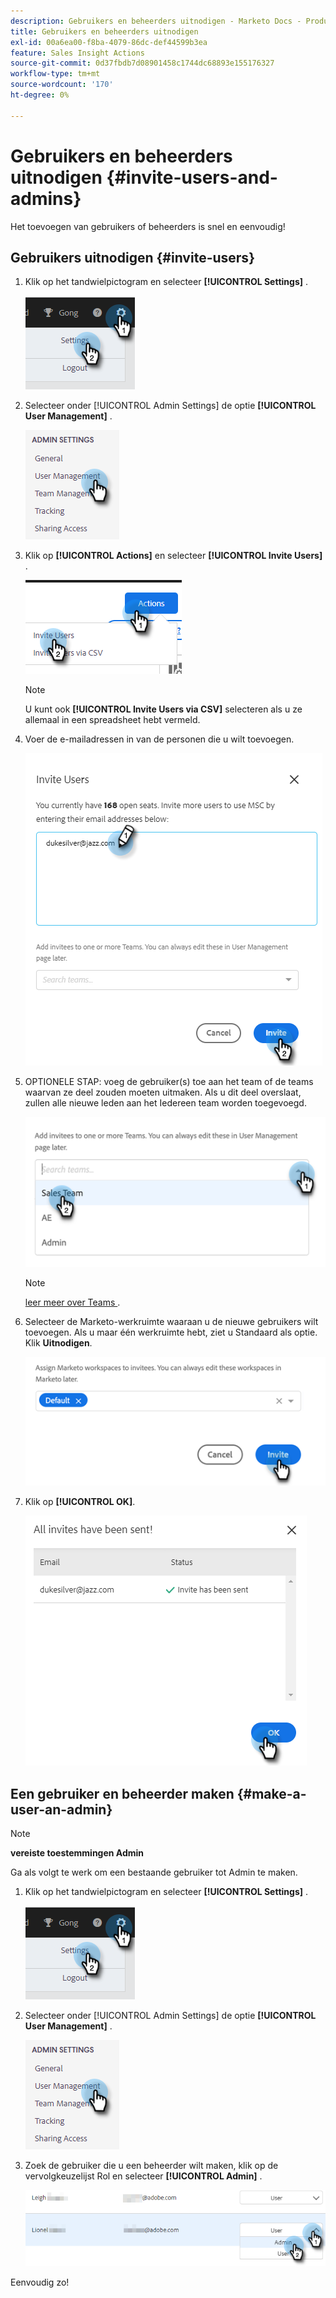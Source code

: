 ```yaml
---
description: Gebruikers en beheerders uitnodigen - Marketo Docs - Productdocumentatie
title: Gebruikers en beheerders uitnodigen
exl-id: 00a6ea00-f8ba-4079-86dc-def44599b3ea
feature: Sales Insight Actions
source-git-commit: 0d37fbdb7d08901458c1744dc68893e155176327
workflow-type: tm+mt
source-wordcount: '170'
ht-degree: 0%

---
```


# Gebruikers en beheerders uitnodigen {#invite-users-and-admins}

Het toevoegen van gebruikers of beheerders is snel en eenvoudig!

## Gebruikers uitnodigen {#invite-users}

1. Klik op het tandwielpictogram en selecteer **[!UICONTROL Settings]** .

   ![](assets/invite-users-and-admins-1.png)

1. Selecteer onder [!UICONTROL Admin Settings] de optie **[!UICONTROL User Management]** .

   ![](assets/invite-users-and-admins-2.png)

1. Klik op **[!UICONTROL Actions]** en selecteer **[!UICONTROL Invite Users]** .

   ![](assets/invite-users-and-admins-3.png)

   >[!NOTE]
   >
   >U kunt ook **[!UICONTROL Invite Users via CSV]** selecteren als u ze allemaal in een spreadsheet hebt vermeld.

1. Voer de e-mailadressen in van de personen die u wilt toevoegen.

   ![](assets/invite-users-and-admins-4.png)

1. OPTIONELE STAP: voeg de gebruiker(s) toe aan het team of de teams waarvan ze deel zouden moeten uitmaken. Als u dit deel overslaat, zullen alle nieuwe leden aan het Iedereen team worden toegevoegd.

   ![](assets/invite-users-and-admins-5.png)

   >[!NOTE]
   >
   >[ leer meer over Teams ](/help/marketo/product-docs/marketo-sales-insight/actions/admin/creating-a-team.md).

1. Selecteer de Marketo-werkruimte waaraan u de nieuwe gebruikers wilt toevoegen. Als u maar één werkruimte hebt, ziet u Standaard als optie. Klik **Uitnodigen**.

   ![](assets/invite-users-and-admins-6.png)

1. Klik op **[!UICONTROL OK]**.

   ![](assets/invite-users-and-admins-7.png)

## Een gebruiker en beheerder maken {#make-a-user-an-admin}

>[!NOTE]
>
>**vereiste toestemmingen Admin**

Ga als volgt te werk om een bestaande gebruiker tot Admin te maken.

1. Klik op het tandwielpictogram en selecteer **[!UICONTROL Settings]** .

   ![](assets/invite-users-and-admins-8.png)

1. Selecteer onder [!UICONTROL Admin Settings] de optie **[!UICONTROL User Management]** .

   ![](assets/invite-users-and-admins-9.png)

1. Zoek de gebruiker die u een beheerder wilt maken, klik op de vervolgkeuzelijst Rol en selecteer **[!UICONTROL Admin]** .

   ![](assets/invite-users-and-admins-10.png)

Eenvoudig zo!
